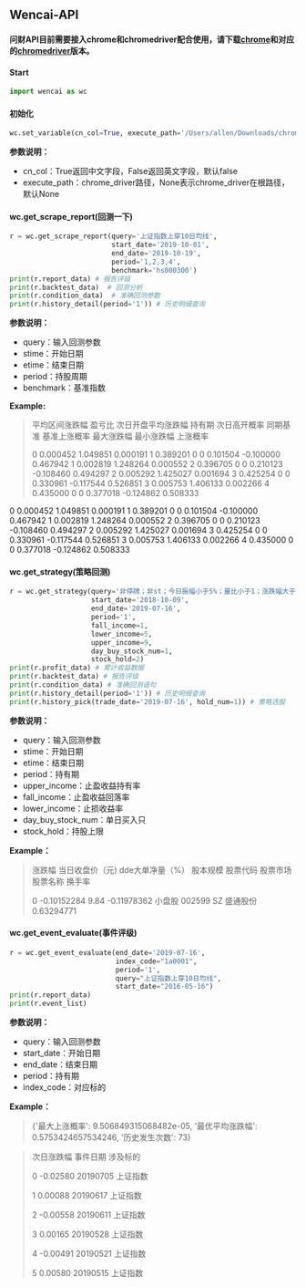 ## Wencai-API

#### 问财API目前需要接入chrome和chromedriver配合使用，请下载[chrome](https://www.google.cn/intl/zh-CN/chrome/)和对应的[chromedriver](https://npm.taobao.org/mirrors/chromedriver/)版本。

#### Start

```python
import wencai as wc
```

#### 初始化

```python
wc.set_variable(cn_col=True, execute_path='/Users/allen/Downloads/chromedriver')
```

**参数说明：**

- cn_col：True返回中文字段，False返回英文字段，默认false
- execute_path：chrome_driver路径，None表示chrome_driver在根路径，默认None

#### wc.get_scrape_report(回测一下)

```python
r = wc.get_scrape_report(query='上证指数上穿10日均线',
                         start_date='2019-10-01',
                         end_date='2019-10-19',
                         period='1,2,3,4',
                         benchmark='hs000300')
print(r.report_data) # 报告评级
print(r.backtest_data)	# 回测分析
print(r.condition_data)  # 准确回测参数
print(r.history_detail(period='1')) # 历史明细查询
```

**参数说明：**

- query：输入回测参数
- stime：开始日期
- etime：结束日期
- period：持股周期
- benchmark：基准指数

**Example:**

> 平均区间涨跌幅       盈亏比  次日开盘平均涨跌幅  持有期    次日高开概率  同期基准  基准上涨概率     最大涨跌幅     最小涨跌幅      上涨概率
>
> 0  0.000452  1.049851   0.000191    1  0.389201     0       0  0.101504 -0.100000  0.467942
> 1  0.002819  1.248264   0.000552    2  0.396705     0       0  0.210123 -0.108460  0.494297
> 2  0.005292  1.425027   0.001694    3  0.425254     0       0  0.330961 -0.117544  0.526851
> 3  0.005753  1.406133   0.002266    4  0.435000     0       0  0.377018 -0.124862  0.508333

0  0.000452  1.049851   0.000191    1  0.389201     0       0  0.101504 -0.100000  0.467942
1  0.002819  1.248264   0.000552    2  0.396705     0       0  0.210123 -0.108460  0.494297
2  0.005292  1.425027   0.001694    3  0.425254     0       0  0.330961 -0.117544  0.526851
3  0.005753  1.406133   0.002266    4  0.435000     0       0  0.377018 -0.124862  0.508333

#### wc.get_strategy(策略回测)

```python
r = wc.get_strategy(query='非停牌；非st；今日振幅小于5%；量比小于1；涨跌幅大于-5%小于1%；流通市值小于20亿；市盈率大于25小于80；主力控盘比例从大到小',
                    start_date='2018-10-09',
                    end_date='2019-07-16',
                    period='1',
                    fall_income=1,
                    lower_income=5,
                    upper_income=9,
                    day_buy_stock_num=1,
                    stock_hold=2)
print(r.profit_data) # 累计收益数据
print(r.backtest_data) # 报告评级
print(r.condition_data) # 准确回测语句
print(r.history_detail(period='1')) # 历史明细查询
print(r.history_pick(trade_date='2019-07-16', hold_num=1)) # 策略选股
```

**参数说明：**

- query：输入回测参数
- stime：开始日期
- etime：结束日期
- period：持有期
- upper_income：止盈收益持有率
- fall_income：止盈收益回落率
- lower_income：止损收益率
- day_buy_stock_num：单日买入只
- stock_hold：持股上限

**Example：**

> 涨跌幅  当日收盘价（元)   dde大单净量（%） 股本规模    股票代码 股票市场  股票名称         换手率
>
> 0  -0.10152284      9.84  -0.11978362  小盘股  002599   SZ  盛通股份  0.63294771

#### wc.get_event_evaluate(事件评级)

```python
r = wc.get_event_evaluate(end_date='2019-07-16',
                          index_code="1a0001",
                          period='1',
                          query="上证指数上穿10日均线",
                          start_date="2016-05-16")
print(r.report_data)
print(r.event_list)
```

**参数说明：**

- query：输入回测参数
- start_date：开始日期
- end_date：结束日期
- period：持有期
- index_code：对应标的

**Example：**

> {'最大上涨概率': 9.506849315068482e-05, '最优平均涨跌幅': 0.5753424657534246, '历史发生次数': 73}

>次日涨跌幅      事件日期  涉及标的
>
>0   -0.02580  20190705  上证指数
>
>1    0.00088  20190617  上证指数
>
>2   -0.00558  20190611  上证指数
>
>3    0.00165  20190528  上证指数
>
>4   -0.00491  20190521  上证指数
>
>5    0.00580  20190515  上证指数